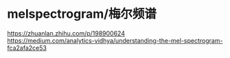 # melspectrogram/梅尔频谱


https://zhuanlan.zhihu.com/p/198900624 \
https://medium.com/analytics-vidhya/understanding-the-mel-spectrogram-fca2afa2ce53